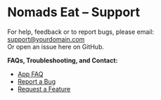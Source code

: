 # Nomads Eat – Support

For help, feedback or to report bugs, please email: support@yourdomain.com  
Or open an issue here on GitHub.

**FAQs, Troubleshooting, and Contact:**
- [App FAQ](#)
- [Report a Bug](#)
- [Request a Feature](#)
